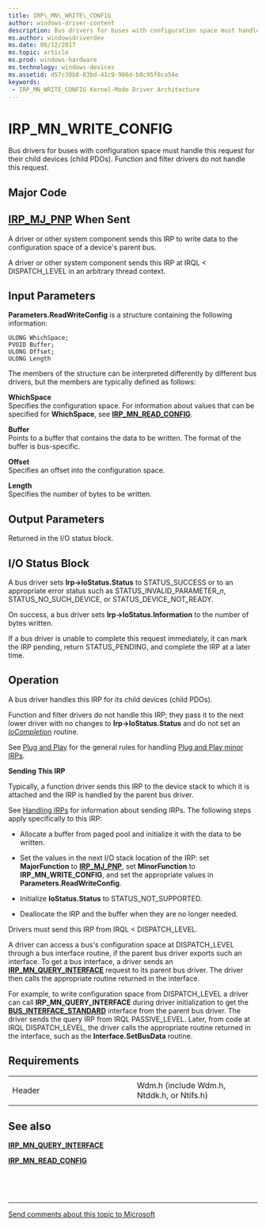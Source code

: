 ```yaml
---
title: IRP\_MN\_WRITE\_CONFIG
author: windows-driver-content
description: Bus drivers for buses with configuration space must handle this request for their child devices (child PDOs). Function and filter drivers do not handle this request.
ms.author: windowsdriverdev
ms.date: 08/12/2017
ms.topic: article
ms.prod: windows-hardware
ms.technology: windows-devices
ms.assetid: d57c30b8-83bd-41c9-906d-b8c95f8ca54e
keywords:
 - IRP_MN_WRITE_CONFIG Kernel-Mode Driver Architecture
---
```


# IRP\_MN\_WRITE\_CONFIG


Bus drivers for buses with configuration space must handle this request for their child devices (child PDOs). Function and filter drivers do not handle this request.

Major Code
----------

[**IRP\_MJ\_PNP**](irp-mj-pnp.md)
When Sent
---------

A driver or other system component sends this IRP to write data to the configuration space of a device's parent bus.

A driver or other system component sends this IRP at IRQL &lt; DISPATCH\_LEVEL in an arbitrary thread context.

## Input Parameters


**Parameters.ReadWriteConfig** is a structure containing the following information:

```
ULONG WhichSpace;
PVOID Buffer;
ULONG Offset;
ULONG Length
```

The members of the structure can be interpreted differently by different bus drivers, but the members are typically defined as follows:

<a href="" id="whichspace"></a>**WhichSpace**  
Specifies the configuration space. For information about values that can be specified for **WhichSpace**, see [**IRP\_MN\_READ\_CONFIG**](irp-mn-read-config.md).

<a href="" id="buffer"></a>**Buffer**  
Points to a buffer that contains the data to be written. The format of the buffer is bus-specific.

<a href="" id="offset"></a>**Offset**  
Specifies an offset into the configuration space.

<a href="" id="length"></a>**Length**  
Specifies the number of bytes to be written.

## Output Parameters


Returned in the I/O status block.

## I/O Status Block


A bus driver sets **Irp-&gt;IoStatus.Status** to STATUS\_SUCCESS or to an appropriate error status such as STATUS\_INVALID\_PARAMETER\_*n*, STATUS\_NO\_SUCH\_DEVICE, or STATUS\_DEVICE\_NOT\_READY.

On success, a bus driver sets **Irp-&gt;IoStatus.Information** to the number of bytes written.

If a bus driver is unable to complete this request immediately, it can mark the IRP pending, return STATUS\_PENDING, and complete the IRP at a later time.

Operation
---------

A bus driver handles this IRP for its child devices (child PDOs).

Function and filter drivers do not handle this IRP; they pass it to the next lower driver with no changes to **Irp-&gt;IoStatus.Status** and do not set an [*IoCompletion*](https://msdn.microsoft.com/library/windows/hardware/ff548354) routine.

See [Plug and Play](https://msdn.microsoft.com/library/windows/hardware/ff547125) for the general rules for handling [Plug and Play minor IRPs](plug-and-play-minor-irps.md).

**Sending This IRP**

Typically, a function driver sends this IRP to the device stack to which it is attached and the IRP is handled by the parent bus driver.

See [Handling IRPs](https://msdn.microsoft.com/library/windows/hardware/ff546847) for information about sending IRPs. The following steps apply specifically to this IRP:

-   Allocate a buffer from paged pool and initialize it with the data to be written.

-   Set the values in the next I/O stack location of the IRP: set **MajorFunction** to [**IRP\_MJ\_PNP**](irp-mj-pnp.md), set **MinorFunction** to **IRP\_MN\_WRITE\_CONFIG**, and set the appropriate values in **Parameters.ReadWriteConfig**.

-   Initialize **IoStatus.Status** to STATUS\_NOT\_SUPPORTED.

-   Deallocate the IRP and the buffer when they are no longer needed.

Drivers must send this IRP from IRQL &lt; DISPATCH\_LEVEL.

A driver can access a bus's configuration space at DISPATCH\_LEVEL through a bus interface routine, if the parent bus driver exports such an interface. To get a bus interface, a driver sends an [**IRP\_MN\_QUERY\_INTERFACE**](irp-mn-query-interface.md) request to its parent bus driver. The driver then calls the appropriate routine returned in the interface.

For example, to write configuration space from DISPATCH\_LEVEL a driver can call **IRP\_MN\_QUERY\_INTERFACE** during driver initialization to get the [**BUS\_INTERFACE\_STANDARD**](https://msdn.microsoft.com/library/windows/hardware/ff540707) interface from the parent bus driver. The driver sends the query IRP from IRQL PASSIVE\_LEVEL. Later, from code at IRQL DISPATCH\_LEVEL, the driver calls the appropriate routine returned in the interface, such as the **Interface.SetBusData** routine.

Requirements
------------

<table>
<colgroup>
<col width="50%" />
<col width="50%" />
</colgroup>
<tbody>
<tr class="odd">
<td><p>Header</p></td>
<td>Wdm.h (include Wdm.h, Ntddk.h, or Ntifs.h)</td>
</tr>
</tbody>
</table>

## See also


[**IRP\_MN\_QUERY\_INTERFACE**](irp-mn-query-interface.md)

[**IRP\_MN\_READ\_CONFIG**](irp-mn-read-config.md)

 

 


--------------------
[Send comments about this topic to Microsoft](mailto:wsddocfb@microsoft.com?subject=Documentation%20feedback%20%5Bkernel\kernel%5D:%20IRP_MN_WRITE_CONFIG%20%20RELEASE:%20%288/10/2017%29&body=%0A%0APRIVACY%20STATEMENT%0A%0AWe%20use%20your%20feedback%20to%20improve%20the%20documentation.%20We%20don't%20use%20your%20email%20address%20for%20any%20other%20purpose,%20and%20we'll%20remove%20your%20email%20address%20from%20our%20system%20after%20the%20issue%20that%20you're%20reporting%20is%20fixed.%20While%20we're%20working%20to%20fix%20this%20issue,%20we%20might%20send%20you%20an%20email%20message%20to%20ask%20for%20more%20info.%20Later,%20we%20might%20also%20send%20you%20an%20email%20message%20to%20let%20you%20know%20that%20we've%20addressed%20your%20feedback.%0A%0AFor%20more%20info%20about%20Microsoft's%20privacy%20policy,%20see%20http://privacy.microsoft.com/default.aspx. "Send comments about this topic to Microsoft")


